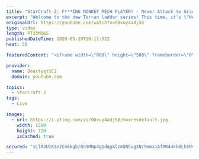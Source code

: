 ```yaml
---
title: "StarCraft 2: F***ING MONKEY MECH PLAYER! - Never Attack to Grandmaster"
excerpt: "Welcome to the new Terran ladder series! This time, it's \"Never Attack to Grandmaster!\" In this challenge, I play as Terran on the EU ladder, and in every game I'm not allowed to attack with any units except for using Ghosts. I'm allowed to make any army units for defending, as long as I don't attack"
originalUrl: https://youtube.com/watch?v=08xuy4adj58
type: video
length: PT33M16S
publishedDateTime: 2020-05-29T10:11:52Z
heat: 50

featuredContent: "<iframe width=\"800\" height=\"500\" frameborder=\"0\" src=\"https://www.youtube.com/embed/08xuy4adj58\" allow=\"accelerometer; autoplay; encrypted-media; gyroscope; picture-in-picture\" allowfullscreen></iframe>"

provider:
  name: BeastyqtSC2
  domain: youtube.com

topics:
  - StarCraft 2
tags:
  - Live

images:
  - url: https://i.ytimg.com/vi/08xuy4adj58/maxresdefault.jpg
    width: 1280
    height: 720
    isCached: true

secured: "sLlR3UIKSe2Cn6kgb/BG9MNp4gGdqgXlzmQNCvgXNz9mmx1AfMR44Fk8LkSMvGkB9jd5RbPcFWLcRQsYJ+12Iy/naZtzvAzU1GQrIz1mub0/vGKQq9IUDELycbbBm6XMii8TD4qxEeKZVV1t8miUmQ/Qg64Dc4u1F1v9OlPJTZYT97PVLR8uoDlZMDrHwEvFKfDEUYw1RkFJkcPLppf4KRS3qjvHQq1D5v65aCUOZeczlXhYP5tELun/CMPfNtA9eltvtneSnaoV5X0qpeGz+et/LTkVPTIY8W9Wi2YfBNFtoilb2+qMjVyVbxNQTIj340BffHzWpWBK+ZlDxr//UPLPEz6BYNBQyHSVppdFgPIurPF9mfj0xvR4Pw+5wHJw0MCX5PYBKcOYQCK+DxhwySc4vHtiAhZTxPdWSW5Il3M=;C6e3E9YPmKo/c49Ab26qZw=="
---
```


